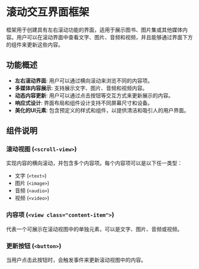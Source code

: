 # 滚动交互界面框架

框架用于创建具有左右滚动功能的界面，适用于展示图书、图片集或其他媒体内容。用户可以在滚动界面中查看文字、图片、音频和视频，并且能够通过界面下方的组件来更新这些内容。

## 功能概述

- **左右滚动界面**: 用户可以通过横向滚动来浏览不同的内容项。
- **多媒体内容展示**: 支持展示文字、图片、音频和视频内容。
- **动态内容更新**: 用户可以通过点击按钮等交互方式来更新展示的内容。
- **响应式设计**: 界面布局和组件设计支持不同屏幕尺寸和设备。
- **美化的UI元素**: 包含预定义的样式和组件，以提供清洁和吸引人的用户界面。

## 组件说明

### 滚动视图 (`<scroll-view>`)

实现内容的横向滚动，并包含多个内容项。每个内容项可以是以下任一类型：

- 文字 (`<text>`)
- 图片 (`<image>`)
- 音频 (`<audio>`)
- 视频 (`<video>`)

### 内容项 (`<view class="content-item">`)

代表一个可展示在滚动视图中的单独元素，可以是文字、图片、音频或视频。

### 更新按钮 (`<button>`)

当用户点击此按钮时，会触发事件来更新滚动视图中的内容。
